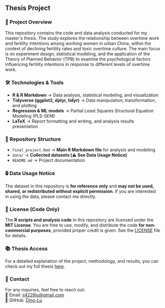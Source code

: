## Thesis Project 

### 📌 Project Overview  
This repository contains the code and data analysis conducted for my master's thesis. The study explores the relationship between overtime work and fertility intentions among working women in urban China, within the context of declining fertility rates and toxic overtime culture. The main focus is on experiment design, statistical modeling, and the application of the Theory of Planned Behavior (TPB) to examine the psychological factors influencing fertility intentions in response to different levels of overtime work.  

### 🛠️ Technologies & Tools  
- **R & R Markdown** → Data analysis, statistical modeling, and visualization  
- **Tidyverse (ggplot2, dplyr, tidyr)** → Data manipulation, transformation, and plotting  
- **Regression & ML models** → Partial Least Squares Structural Equation Modeling (PLS-SEM)
- **LaTeX** → Report formatting and writing, and analysis results presentation

### 📂 Repository Structure  
- `Final_project.Rmd` → **Main R Markdown file** for analysis and modeling  
- `data/` → **Collected datasets (⚠️ See Data Usage Notice)**   
- `README.md` → Project documentation  

### 🔒 Data Usage Notice  
The dataset in this repository is **for reference only** and **may not be used, shared, or redistributed without explicit permission**. If you are interested in using the data, please contact me directly.  

### 📜 License (Code Only)  
The **R scripts and analysis code** in this repository are licensed under the **MIT License**. You are free to use, modify, and distribute the code **for non-commercial purposes**, provided proper credit is given. See the [LICENSE](LICENSE) file for details.  

### 📚 Thesis Access
For a detailed explanation of the project, methodology, and results, you can check out my full thesis [here](https://lup.lub.lu.se/student-papers/search/publication/9135547).

### 📧 Contact  
For any inquiries, feel free to reach out:  
📩 Email: ji4228lu@gmail.com  
📌 GitHub: [Dino-Lu](https://github.com/Dino-Lu)
